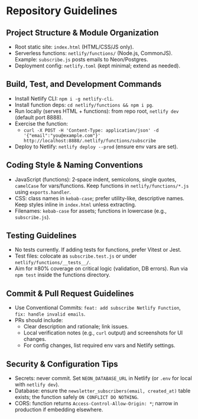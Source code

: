 # Repository Guidelines

## Project Structure & Module Organization
- Root static site: `index.html` (HTML/CSS/JS only).
- Serverless functions: `netlify/functions/` (Node.js, CommonJS). Example: `subscribe.js` posts emails to Neon/Postgres.
- Deployment config: `netlify.toml` (kept minimal; extend as needed).

## Build, Test, and Development Commands
- Install Netlify CLI: `npm i -g netlify-cli`.
- Install function deps: `cd netlify/functions && npm i pg`.
- Run locally (serves HTML + functions): from repo root, `netlify dev` (default port 8888).
- Exercise the function:
  - `curl -X POST -H 'Content-Type: application/json' -d '{"email":"you@example.com"}' http://localhost:8888/.netlify/functions/subscribe`
- Deploy to Netlify: `netlify deploy --prod` (ensure env vars are set).

## Coding Style & Naming Conventions
- JavaScript (functions): 2‑space indent, semicolons, single quotes, `camelCase` for vars/functions. Keep functions in `netlify/functions/*.js` using `exports.handler`.
- CSS: class names in `kebab-case`; prefer utility-like, descriptive names. Keep styles inline in `index.html` unless extracting.
- Filenames: `kebab-case` for assets; functions in lowercase (e.g., `subscribe.js`).

## Testing Guidelines
- No tests currently. If adding tests for functions, prefer Vitest or Jest.
- Test files: colocate as `subscribe.test.js` or under `netlify/functions/__tests__/`.
- Aim for ≥80% coverage on critical logic (validation, DB errors). Run via `npm test` inside the functions directory.

## Commit & Pull Request Guidelines
- Use Conventional Commits: `feat: add subscribe Netlify Function`, `fix: handle invalid emails`.
- PRs should include:
  - Clear description and rationale; link issues.
  - Local verification notes (e.g., `curl` output) and screenshots for UI changes.
  - For config changes, list required env vars and Netlify settings.

## Security & Configuration Tips
- Secrets: never commit. Set `NEON_DATABASE_URL` in Netlify (or `.env` for local with `netlify dev`).
- Database: ensure the `newsletter_subscribers(email, created_at)` table exists; the function safely `ON CONFLICT DO NOTHING`.
- CORS: function returns `Access-Control-Allow-Origin: *`; narrow in production if embedding elsewhere.

